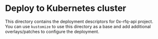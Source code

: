 # Deploy to Kubernetes cluster

This directory contains the deployment descriptors for 0x-rfq-api project. You can use `kustomize` to use this directory as a base and add additional overlays/patches to configure the deployment.
